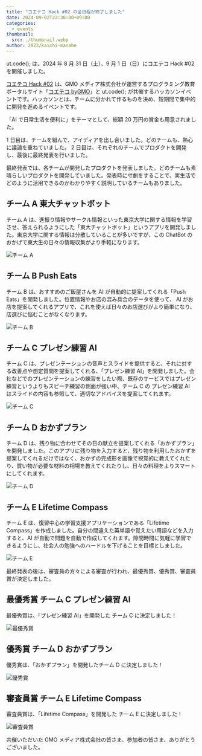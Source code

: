 ```yaml
---
title: "コエテコ Hack #02 の全日程が終了しました"
date: 2024-09-02T23:30:00+09:00
categories:
  - events
thumbnail:
  src: ./thumbnail.webp
author: 2023/kaichi-manabe
---
```


ut.code(); は、2024 年 8 月 31 日（土）、9 月 1 日（日）にコエテコ Hack #02 を開催しました。

[コエテコ Hack #02](/articles/coeteco-hack-2-announcement/) は、GMO メディア株式会社が運営するプログラミング教育ポータルサイト「[コエテコ byGMO](https://coeteco.jp/)」と ut.code(); が共催するハッカソンイベントです。ハッカソンとは、チームに分かれて作るものを決め、短期間で集中的に開発を進めるイベントです。

「AI で日常生活を便利に」をテーマとして、総額 20 万円の賞金も用意されました。

1 日目は、チームを組んで、アイディアを出し合いました。どのチームも、熱心に議論を重ねていました。
2 日目は、それぞれのチームでプロダクトを開発し、最後に最終発表を行いました。

最終発表では、各チームが開発したプロダクトを発表しました。どのチームも素晴らしいプロダクトを開発していました。発表時に寸劇をすることで、実生活でどのように活用できるのかわかりやすく説明しているチームもありました。

## チーム A 東大チャットボット

チーム A は、進振り情報やサークル情報といった東京大学に関する情報を学習させ、答えられるようにした「東大チャットボット」というアプリを開発しました。東京大学に関する情報は分散していることが多いですが、この ChatBot のおかげで東大生の日々の情報収集がより手軽になります。

![チーム A](./team-a.webp)

## チーム B Push Eats

チーム B は、おすすめのご飯屋さんを AI が自動的に提案してくれる「Push Eats」を開発しました。位置情報やお店の混み具合のデータを使って、 AI がお店を提案してくれるアプリで、これを使えば日々のお店選びがより簡単になり、店選びに悩むことがなくなります。

![チーム B](./team-b.webp)

## チーム C プレゼン練習 AI

チーム C は、プレゼンテーションの音声とスライドを提供すると、それに対する改善点や想定質問を提案してくれる、「プレゼン練習 AI」を開発しました。会社などでのプレゼンテーションの練習をしたい際、既存のサービスではプレゼン練習というよりもスピーチ練習の側面が強い中、チーム C の プレゼン練習 AI はスライドの内容も参照して、適切なアドバイスを提案してくれます。

![チーム C](./team-c.webp)

## チーム D おかずプラン

チーム D は、残り物に合わせてその日の献立を提案してくれる「おかずプラン」を開発しました。このアプリに残り物を入力すると、残り物を利用したおかずを提案してくれるだけではなく、おかずの完成形を画像で視覚的に教えてくれたり、買い物が必要な材料の相場を教えてくれたりし、日々の料理をよりスマートにしてくれます。

![チーム D](./team-d.webp)

## チーム E Lifetime Compass

チーム E は、復習中心の学習支援アプリケーションである「Lifetime Compass」を作成しました。自分の間違えた英単語や覚えたい用語などを入力すると、AI が自動で問題を自動で作成してくれます。隙間時間に気軽に学習できるようにし、社会人の勉強へのハードルを下げることを目標としました。

![チーム E](./team-e.webp)

最終発表の後は、審査員の方々による審査が行われ、最優秀賞、優秀賞、審査員賞が決定しました。

## 最優秀賞 チーム C プレゼン練習 AI

最優秀賞は、「プレゼン練習 AI」を開発した チーム C に決定しました！

![最優秀賞](./grand-prize.webp)

## 優秀賞 チーム D おかずプラン

優秀賞は、「おかずプラン」を開発したチーム D に決定しました！

![優秀賞](./excellence-award.webp)

## 審査員賞 チーム E Lifetime Compass

審査員賞は、「Lifetime Compass」を開発した チーム E に決定しました！

![審査員賞](./special-award.webp)

共催いただいた GMO メディア株式会社の皆さま、参加者の皆さま、ありがとうございました。
